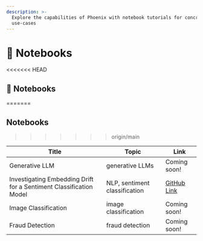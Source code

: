 ```yaml
---
description: >-
  Explore the capabilities of Phoenix with notebook tutorials for concrete
  use-cases
---
```


# 📓 Notebooks

<<<<<<< HEAD

## 📓 Notebooks

\=======

## Notebooks

> > > > > > > origin/main

| Title                                                              | Topic                         | Link                                                                                                             |
| ------------------------------------------------------------------ | ----------------------------- | ---------------------------------------------------------------------------------------------------------------- |
| Generative LLM                                                     | generative LLMs               | Coming soon!                                                                                                     |
| Investigating Embedding Drift for a Sentiment Classification Model | NLP, sentiment classification | [GitHub Link](https://github.com/Arize-ai/phoenix/blob/main/tutorials/sentiment\_classification\_tutorial.ipynb) |
| Image Classification                                               | image classification          | Coming soon!                                                                                                     |
| Fraud Detection                                                    | fraud detection               | Coming soon!                                                                                                     |

